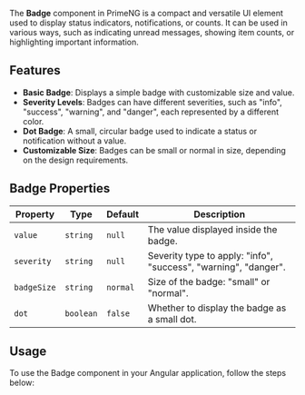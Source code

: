 The **Badge** component in PrimeNG is a compact and versatile UI element used to display status indicators, notifications, or counts. It can be used in various ways, such as indicating unread messages, showing item counts, or highlighting important information.

## Features

- **Basic Badge**: Displays a simple badge with customizable size and value.
- **Severity Levels**: Badges can have different severities, such as "info", "success", "warning", and "danger", each represented by a different color.
- **Dot Badge**: A small, circular badge used to indicate a status or notification without a value.
- **Customizable Size**: Badges can be small or normal in size, depending on the design requirements.

## Badge Properties

| Property       | Type      | Default   | Description                                           |
|----------------|-----------|-----------|-------------------------------------------------------|
| `value`        | `string`  | `null`    | The value displayed inside the badge.                 |
| `severity`     | `string`  | `null`    | Severity type to apply: "info", "success", "warning", "danger". |
| `badgeSize`    | `string`  | `normal`  | Size of the badge: "small" or "normal".               |
| `dot`          | `boolean` | `false`   | Whether to display the badge as a small dot.          |

## Usage

To use the Badge component in your Angular application, follow the steps below:
